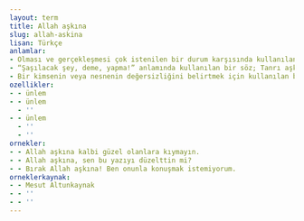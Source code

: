```yaml
---
layout: term
title: Allah aşkına
slug: allah-askina
lisan: Türkçe
anlamlar:
- Olması ve gerçekleşmesi çok istenilen bir durum karşısında kullanılan yalvarma sözü; Tanrı aşkına
- “Şaşılacak şey, deme, yapma!” anlamında kullanılan bir söz; Tanrı aşkına
- Bir kimsenin veya nesnenin değersizliğini belirtmek için kullanılan bir söz; Tanrı aşkına
ozellikler:
- - ünlem
- - ünlem
  - ''
- - ünlem
  - ''
  - ''
ornekler:
- - Allah aşkına kalbi güzel olanlara kıymayın.
- - Allah aşkına, sen bu yazıyı düzelttin mi?
- - Bırak Allah aşkına! Ben onunla konuşmak istemiyorum.
orneklerkaynak:
- - Mesut Altunkaynak
- - ''
- - ''
---
```

